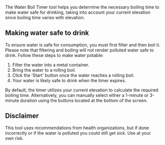 The Water Boil Timer tool helps you determine the necessary boiling time to make water safe for drinking, taking into account your current elevation since boiling time varies with elevation.

## Making water safe to drink
To ensure water is safe for consumption, you must first filter and then boil it. Please note that filtering and boiling will not render polluted water safe to drink. Follow these steps to make water potable:

1. Filter the water into a metal container.
2. Bring the water to a rolling boil.
3. Click the 'Start' button once the water reaches a rolling boil.
4. Your water is likely safe to drink when the timer expires.

By default, the timer utilizes your current elevation to calculate the required boiling time. Alternatively, you can manually select either a 1-minute or 3-minute duration using the buttons located at the bottom of the screen.

## Disclaimer
This tool uses recommendations from health organizations, but if done incorrectly or if the water is polluted you could still get sick. Use at your own risk.